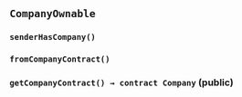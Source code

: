 ## `CompanyOwnable`





### `senderHasCompany()`





### `fromCompanyContract()`






### `getCompanyContract() → contract Company` (public)






